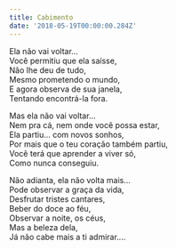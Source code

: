 ```yaml
---
title: Cabimento
date: '2018-05-19T00:00:00.284Z'
---
```


Ela não vai voltar...<br>
Você permitiu que ela saísse,<br>
Não lhe deu de tudo,<br>
Mesmo prometendo o mundo,<br>
E agora observa de sua janela,<br>
Tentando encontrá-la fora.<br>

Mas ela não vai voltar...<br>
Nem pra cá, nem onde você possa estar,<br>
Ela partiu... com novos sonhos,<br>
Por mais que o teu coração também partiu,<br>
Você terá que aprender a viver só,<br>
Como nunca conseguiu.<br>

Não adianta, ela não volta mais...<br>
Pode observar a graça da vida,<br>
Desfrutar tristes cantares,<br>
Beber do doce ao féu,<br>
Observar a noite, os céus,<br>
Mas a beleza dela,<br>
Já não cabe mais a ti admirar....<br>